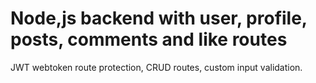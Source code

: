 ﻿# Node,js backend with user, profile, posts, comments and like routes

JWT webtoken route protection, CRUD routes, custom input validation. 
